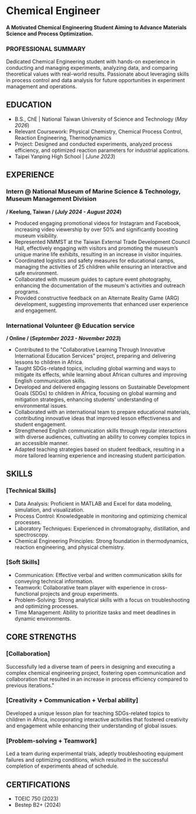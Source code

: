 # Chemical Engineer

#### A Motivated Chemical Engineering Student Aiming to Advance Materials Science and Process Optimization.


### PROFESSIONAL SUMMARY
Dedicated Chemical Engineering student with hands-on experience in conducting and managing experiments, analyzing data, and comparing theoretical values with real-world results. Passionate about leveraging skills in process control and data analysis for future opportunities in experiment management and operations.

## EDUCATION
- B.S., ChE | National Taiwan University of Science and Technology (_May 2026_)								       		
- Relevant Coursework: Physical Chemistry, Chemical Process Control, Reaction Engineering, Thermodynamics
- Project: Designed and conducted experiments, analyzed process efficiency, and optimized reaction parameters for industrial applications.
- Taipei Yanping High School	|  (_June 2023_)	 			        		

## EXPERIENCE
### Intern @ National Museum of Marine Science & Technology, Museum Management Division
**/ Keelung, Taiwan / (_July 2024 - August 2024_)**
- Produced engaging promotional videos for Instagram and Facebook, increasing video viewership by over 50% and significantly boosting museum visibility.
- Represented NMMST at the Taiwan External Trade Development Council Hall, effectively engaging with visitors and promoting the museum’s unique marine life exhibits, resulting in an increase in visitor inquiries.
- Coordinated logistics and safety measures for educational camps, managing the activities of 25 children while ensuring an interactive and safe environment.
- Collaborated with museum guides to capture event photography, enhancing the documentation of the museum's activities and outreach programs.
- Provided constructive feedback on an Alternate Reality Game (ARG) development, suggesting improvements that enhanced user experience and engagement.

### International Volunteer @ Education service
**/ Online / (_September 2023 - November 2023_)**
- Contributed to the "Collaborative Learning Through Innovative International Education Services" project, preparing and delivering lessons to children in Africa.
- Taught SDGs-related topics, including global warming and ways to mitigate its effects, while learning about African cultures and improving English communication skills.
- Developed and delivered engaging lessons on Sustainable Development Goals (SDGs) to children in Africa, focusing on global warming and mitigation strategies, enhancing students' understanding of environmental issues.
- Collaborated with an international team to prepare educational materials, contributing innovative ideas that improved lesson effectiveness and student engagement.
- Strengthened English communication skills through regular interactions with diverse audiences, cultivating an ability to convey complex topics in an accessible manner.
- Adapted teaching strategies based on student feedback, resulting in a more tailored learning experience and increasing student participation.

## SKILLS
### [Technical Skills]
- Data Analysis: Proficient in MATLAB and Excel for data modeling, simulation, and visualization.
- Process Control: Knowledgeable in monitoring and optimizing chemical processes.
- Laboratory Techniques: Experienced in chromatography, distillation, and spectroscopy.
- Chemical Engineering Principles: Strong foundation in thermodynamics, reaction engineering, and physical chemistry.

### [Soft Skills]
- Communication: Effective verbal and written communication skills for conveying technical information.
- Teamwork: Collaborative team player with experience in cross-functional projects and group experiments.
- Problem-Solving: Strong analytical skills with a focus on troubleshooting and optimizing processes.
- Time Management: Ability to prioritize tasks and meet deadlines in dynamic environments.

## CORE STRENGTHS
### [Collaboration]
Successfully led a diverse team of peers in designing and executing a complex chemical engineering project, fostering open communication and collaboration that resulted in an increase in process efficiency compared to previous iterations."

### [Creativity + Communication + Verbal ability]
Developed a unique lesson plan for teaching SDGs-related topics to children in Africa, incorporating interactive activities that fostered creativity and engagement while enhancing their understanding of global issues.

### [Problem-solving + Teamwork]
Led a team during experimental trials, adeptly troubleshooting equipment failures and optimizing conditions, which resulted in the successful completion of experiments ahead of schedule.

## CERTIFICATIONS
- TOEIC 750 (2023)
- Bestep B2+ (2024)



